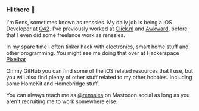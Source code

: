 ### Hi there 👋

I'm Rens, sometimes known as renssies. My daily job is being a iOS Developer at [Q42](https://q42.nl). I've previously worked at [Click.nl](https://click.nl) and [Awkward](https://awkward.co), before that I even did some freelance work as renssies. 

In my spare time I often ~~tinker~~ hack with electronics, smart home stuff and other programming. You might see me doing that over at Hackerspace [Pixelbar](https://pixelbar.nl)

On my GitHub you can find some of the iOS related resources that I use, but you will also find plenty of other stuff related to my other hobbies. Including some HomeKit and Homebridge stuff.

You can always reach me as [@renssies](https://mastodon.social/@renssies) on Mastodon.social as long as you aren't recruiting me to work somewhere else.

<!--
**renssies/renssies** is a ✨ _special_ ✨ repository because its `README.md` (this file) appears on your GitHub profile.

Here are some ideas to get you started:

- 🔭 I’m currently working on ...
- 🌱 I’m currently learning ...
- 👯 I’m looking to collaborate on ...
- 🤔 I’m looking for help with ...
- 💬 Ask me about ...
- 📫 How to reach me: ...
- 😄 Pronouns: ...
- ⚡ Fun fact: ...
-->
